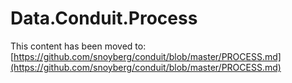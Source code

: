 # Data.Conduit.Process

This content has been moved to: [https://github.com/snoyberg/conduit/blob/master/PROCESS.md](https://github.com/snoyberg/conduit/blob/master/PROCESS.md)